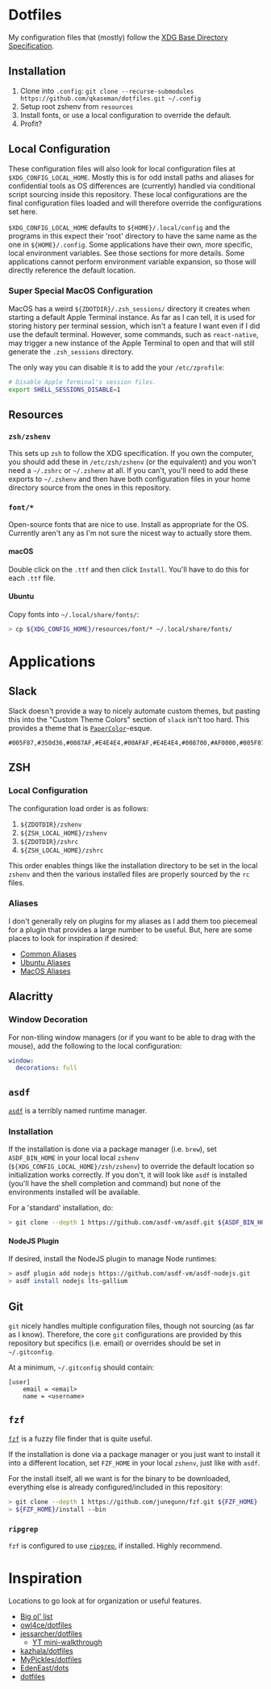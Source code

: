 # Dotfiles

My configuration files that (mostly) follow the [XDG Base Directory
Specification](https://specifications.freedesktop.org/basedir-spec/basedir-spec-latest.html).

## Installation

1. Clone into `.config`: `git clone --recurse-submodules https://github.com/qkaseman/dotfiles.git ~/.config`
1. Setup root zshenv from `resources`
1. Install fonts, or use a local configuration to override the default.
1. Profit?

## Local Configuration

These configuration files will also look for local configuration files at
`$XDG_CONFIG_LOCAL_HOME`. Mostly this is for odd install paths and aliases for
confidential tools as OS differences are (currently) handled via conditional
script sourcing inside this repository. These local configurations are the
final configuration files loaded and will therefore override the configurations
set here.

`$XDG_CONFIG_LOCAL_HOME` defaults to `${HOME}/.local/config` and the programs
in this expect their 'root' directory to have the same name as the one in
`${HOME}/.config`. Some applications have their own, more specific, local
environment variables. See those sections for more details. Some applications
cannot perform environment variable expansion, so those will directly reference
the default location.

### Super Special MacOS Configuration

MacOS has a weird `${ZDOTDIR}/.zsh_sessions/` directory it creates when
starting a default Apple Terminal instance. As far as I can tell, it is used
for storing history per terminal session, which isn't a feature I want even if
I did use the default terminal. However, some commands, such as
`react-native`, may trigger a new instance of the Apple Terminal to open
and that will still generate the `.zsh_sessions` directory.

The only way you can disable it is to add the your `/etc/zprofile`:

```bash
# Disable Apple Terminal's session files.
export SHELL_SESSIONS_DISABLE=1
```

## Resources

### `zsh/zshenv`

This sets up `zsh` to follow the XDG specification. If you own the computer,
you should add these in `/etc/zsh/zshenv` (or the equivalent) and you won't
need a `~/.zshrc` or `~/.zshenv` at all. If you can't, you'll need to add these
exports to `~/.zshenv` and then have both configuration files in your home
directory source from the ones in this repository.

### `font/*`

Open-source fonts that are nice to use. Install as appropriate for the OS.
Currently aren't any as I'm not sure the nicest way to actually store them.

#### macOS

Double click on the `.ttf` and then click `Install`. You'll have to do this for
each `.ttf` file.

#### Ubuntu

Copy fonts into `~/.local/share/fonts/`:

```bash
> cp ${XDG_CONFIG_HOME}/resources/font/* ~/.local/share/fonts/
```

# Applications

## Slack

Slack doesn't provide a way to nicely automate custom themes, but pasting this
into the "Custom Theme Colors" section of `slack` isn't too hard. This provides
a theme that is
[`PaperColor`](https://github.com/NLKNguyen/papercolor-theme)-esque.

```
#005F87,#350d36,#0087AF,#E4E4E4,#00AFAF,#E4E4E4,#008700,#AF0000,#005F87,#E4E4E4
```

## ZSH

### Local Configuration

The configuration load order is as follows:

1. `${ZDOTDIR}/zshenv`
1. `${ZSH_LOCAL_HOME}/zshenv`
1. `${ZDOTDIR}/zshrc`
1. `${ZSH_LOCAL_HOME}/zshrc`

This order enables things like the installation directory to be set in the
local `zshenv` and then the various installed files are properly sourced by the
`rc` files.

### Aliases

I don't generally rely on plugins for my aliases as I add them too piecemeal
for a plugin that provides a large number to be useful. But, here are some
places to look for inspiration if desired:

* [Common Aliases](https://github.com/ohmyzsh/ohmyzsh/tree/master/plugins/common-aliases)
* [Ubuntu Aliases](https://github.com/ohmyzsh/ohmyzsh/tree/master/plugins/ubuntu)
* [MacOS Aliases](https://github.com/ohmyzsh/ohmyzsh/tree/master/plugins/macos)

## Alacritty

### Window Decoration

For non-tiling window managers (or if you want to be able to drag with the
mouse), add the following to the local configuration:

```yaml
window:
  decorations: full
```

## `asdf`

[`asdf`](https://asdf-vm.com/) is a terribly named runtime manager.

### Installation

If the installation is done via a package manager (i.e. `brew`), set
`ASDF_BIN_HOME` in your local local `zshenv`
(`${XDG_CONFIG_LOCAL_HOME}/zsh/zshenv`) to override the default location so
initialization works correctly. If you don't, it will look like `asdf` is
installed (you'll have the shell completion and command) but none of the
environments installed will be available.

For a 'standard' installation, do:

```bash
> git clone --depth 1 https://github.com/asdf-vm/asdf.git ${ASDF_BIN_HOME} --branch v0.10.0
```

#### NodeJS Plugin

If desired, install the NodeJS plugin to manage Node runtimes:

```bash
> asdf plugin add nodejs https://github.com/asdf-vm/asdf-nodejs.git
> asdf install nodejs lts-gallium
```

## Git

`git` nicely handles multiple configuration files, though not sourcing (as far
as I know). Therefore, the core `git` configurations are provided by this
repository but specifics (i.e. email) or overrides should be set in
`~/.gitconfig`.

At a minimum, `~/.gitconfig` should contain:

```
[user]
    email = <email>
    name = <username>
```

## `fzf`

[`fzf`](https://github.com/junegunn/fzf) is a fuzzy file finder that is quite useful.

If the installation is done via a package manager or you just want to install
it into a different location, set `FZF_HOME` in your local `zshenv`, just like
with `asdf`.

For the install itself, all we want is for the binary to be downloaded,
everything else is already configured/included in this repository:

```bash
> git clone --depth 1 https://github.com/junegunn/fzf.git ${FZF_HOME}
> ${FZF_HOME}/install --bin
```

### `ripgrep`

`fzf` is configured to use [`ripgrep`](https://github.com/BurntSushi/ripgrep),
if installed. Highly recommend.

# Inspiration

Locations to go look at for organization or useful features.

* [Big ol' list](https://dotfiles.github.io/inspiration/)
* [owl4ce/dotfiles](https://github.com/owl4ce/dotfiles)
* [jessarcher/dotfiles](https://github.com/owl4ce/dotfiles)
  * [YT mini-walkthrough](https://www.youtube.com/watch?v=434tljD-5C8)
* [kazhala/dotfiles](https://github.com/kazhala/dotfiles)
* [MyPickles/dotfiles](https://github.com/MrPickles/dotfiles)
* [EdenEast/dots](https://github.com/EdenEast/dots)
* [dotfiles](https://dotfiles.github.io/inspiration/)

